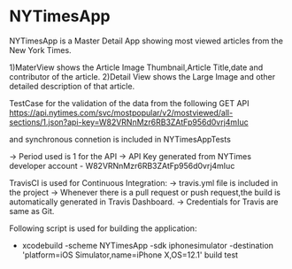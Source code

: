 # NYTimesApp
NYTimesApp is a Master Detail App showing most viewed articles from the New York Times.

1)MaterView shows the Article Image Thumbnail,Article Title,date and contributor of the article.
2)Detail View shows the Large Image and other detailed description of that article.


TestCase for the validation of the data from the following GET API
https://api.nytimes.com/svc/mostpopular/v2/mostviewed/all-sections/1.json?api-key=W82VRNnMzr6RB3ZAtFp956d0vrj4mIuc

and synchronous connetion is included in NYTimesAppTests

-> Period used is 1 for the API
-> API Key generated from NYTimes developer account - W82VRNnMzr6RB3ZAtFp956d0vrj4mIuc


TravisCI is used for Continuous Integration:
-> travis.yml file is included in the project
-> Whenever there is a pull request or push request,the build is automatically generated in Travis Dashboard.
-> Credentials for Travis are same as Git.

Following script is used for building the application:

- xcodebuild -scheme NYTimesApp -sdk iphonesimulator -destination 'platform=iOS Simulator,name=iPhone X,OS=12.1' build test











